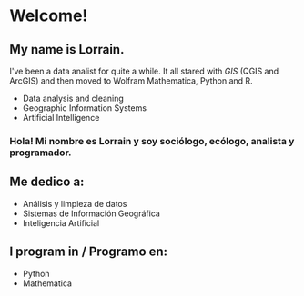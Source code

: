 

# Welcome! 
## My name is Lorrain.

I've been a data analist for quite a while. It all stared with *GIS* (QGIS and ArcGIS) and then moved to Wolfram Mathematica, Python and R.

* Data analysis and cleaning
* Geographic Information Systems
* Artificial Intelligence

### Hola! Mi nombre es Lorrain y soy sociólogo, ecólogo, analista y programador.

## Me dedico a:

- Análisis y limpieza de datos
- Sistemas de Información Geográfica
- Inteligencia Artificial

## I program in / Programo en:

- Python
- Mathematica



<!---
lorgid1/lorgid1 is a ✨ special ✨ repository because its `README.md` (this file) appears on your GitHub profile.
You can click the Preview link to take a look at your changes.
--->
